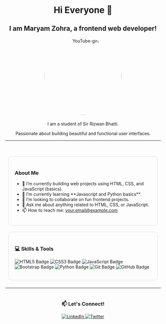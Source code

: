 <div align="center">
  <h1>Hi Everyone 👋</h1>
  <h2>I am Maryam Zohra, a frontend web developer! </h2>
</div>

<div align="center">
  <img src="https://github.com/user-attachments/assets/7b815b9b-89e0-4875-a0c6-65969c4c46cc" alt="YouTube-girl" style="width: 250px; border-radius: 50%;">
</div>

<div align="center" style="margin-top: 20px;">
  <p>I am a student of Sir Rizwan Bhatti.</p>
  <p>Passionate about building beautiful and functional user interfaces.</p>
</div>

<hr>

<div style="display: flex; justify-content: space-around; flex-wrap: wrap; margin-top: 40px;">

  <div style="flex: 1; min-width: 300px; margin: 10px; padding: 20px; border: 1px solid #ddd; border-radius: 10px;">
    <h3>About Me</h3>
    <ul>
      <li>🔭 I’m currently building web projects using HTML, CSS, and JavaScript (basics).</li>
      <li>🌱 I’m currently learning **Javascript and Python basics**.</li>
      <li>👯 I’m looking to collaborate on fun frontend projects.</li>
      <li>💬 Ask me about anything related to HTML, CSS, or JavaScript.</li>
      <li>📫 How to reach me: <a href="mailto:maryamzohra2011@gmail.com">your.email@example.com</a></li>
    </ul>
  </div>

  <div style="flex: 1; min-width: 300px; margin: 10px; padding: 20px; border: 1px solid #ddd; border-radius: 10px;">
    <h3>💻 Skills & Tools</h3>
    <p>
      <img src="https://img.shields.io/badge/HTML5-E34F26?style=for-the-badge&logo=html5&logoColor=white" alt="HTML5 Badge">
      <img src="https://img.shields.io/badge/CSS3-1572B6?style=for-the-badge&logo=css3&logoColor=white" alt="CSS3 Badge">
      <img src="https://img.shields.io/badge/JavaScript-F7DF1E?style=for-the-badge&logo=javascript&logoColor=black" alt="JavaScript Badge">
      <img src="https://img.shields.io/badge/Bootstrap-7952B3?style=for-the-badge&logo=bootstrap&logoColor=white" alt="Bootstrap Badge">
      <img src="https://img.shields.io/badge/Python-3776AB?style=for-the-badge&logo=python&logoColor=white" alt="Python Badge">
      <img src="https://img.shields.io/badge/Git-F05032?style=for-the-badge&logo=git&logoColor=white" alt="Git Badge">
      <img src="https://img.shields.io/badge/GitHub-100000?style=for-the-badge&logo=github&logoColor=white" alt="GitHub Badge">
    </p>
  </div>
</div>

<hr>


<div align="center" style="margin-top: 40px;">
  <h3>📫 Let's Connect!</h3>
  <a href="https://www.youtube.com/@MaryamTutorials" target="_blank">
    <img src="https://img.shields.io/badge/LinkedIn-0A66C2?style=for-the-badge&logo=linkedin&logoColor=white" alt="LinkedIn">
  </a>
  <a href="https://web.facebook.com/maryam.zohra.986313" target="_blank">
    <img src="https://img.shields.io/badge/Twitter-1DA1F2?style=for-the-badge&logo=twitter&logoColor=white" alt="Twitter">
  </a>
</div>

